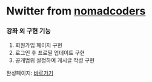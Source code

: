 # Nwitter from [nomadcoders](https://github.com/nomadcoders/nwitter)
### 강좌 외 구현 기능
1. 회원가입 페이지 구현
2. 로그인 후 프로필 업데이트 구현
3. 공개범위 설정하여 게시글 작성 구현

완성페이지: [바로가기](https://sm970309.github.io/nwitter/#/nwitter/)
